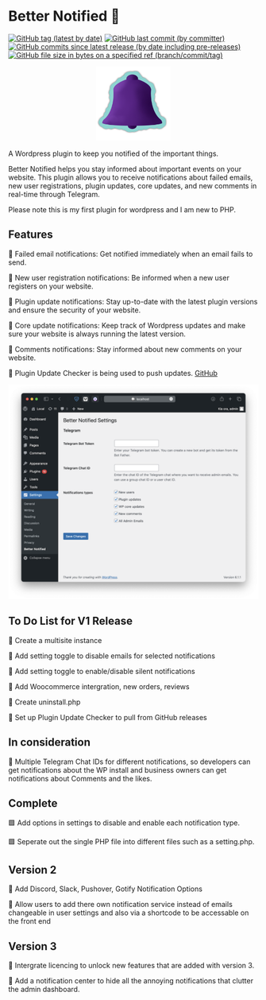 # Better Notified 🔔

<a target="_blank" href="https://github.com/Reupenny/Better-Notified"><img alt="GitHub tag (latest by date)" src="https://img.shields.io/github/v/tag/Reupenny/Better-Notified?label=Version"></a> <a target="_blank" href="https://github.com/Reupenny/Better-Notified"><img alt="GitHub last commit (by committer)" src="https://img.shields.io/github/last-commit/Reupenny/Better-Notified"></a> <a target="_blank" href="https://github.com/Reupenny/Better-Notified"><img alt="GitHub commits since latest release (by date including pre-releases)" src="https://img.shields.io/github/commits-since/Reupenny/Better-Notified/v0.1.2-beta?include_prereleases"></a> <a target="_blank" href="https://github.com/Reupenny/Better-Notified"><img alt="GitHub file size in bytes on a specified ref (branch/commit/tag)" src="https://img.shields.io/github/size/Reupenny/Better-Notified/versions/Better-Notified-0.1.2b.zip?label=Plugin%20size"></a>

<div align="center" width="100%">
    <img src="./public/icon.svg" width="150" alt="" />
</div>

A Wordpress plugin to keep you notified of the important things.

Better Notified helps you stay informed about important events on your website. This plugin allows you to receive notifications about failed emails, new user registrations, plugin updates, core updates, and new comments in real-time through Telegram.

Please note this is my first plugin for wordpress and I am new to PHP.

## Features

🔷 Failed email notifications:
Get notified immediately when an email fails to send.

🔷 New user registration notifications:
Be informed when a new user registers on your website.

🔷 Plugin update notifications:
Stay up-to-date with the latest plugin versions and ensure the security of your website.

🔷 Core update notifications:
Keep track of Wordpress updates and make sure your website is always running the latest version.

🔷 Comments notifications:
Stay informed about new comments on your website.

🔷 Plugin Update Checker is being used to push updates. [GitHub](https://github.com/YahnisElsts/plugin-update-checker)

<div align="center" width="100%">
    <img src="public/Screenshot_1.png" alt="" />
</div>

## To Do List for V1 Release

🔲 Create a multisite instance

🔲 Add setting toggle to disable emails for selected notifications

🔲 Add setting toggle to enable/disable silent notifications

🔲 Add Woocommerce intergration, new orders, reviews

🔲 Create uninstall.php

🔲 Set up Plugin Update Checker to pull from GitHub releases

## In consideration

🔷 Multiple Telegram Chat IDs for different notifications, so developers can get notifications about the WP install and business owners can get notifications about Comments and the likes.

## Complete

🟩 Add options in settings to disable and enable each notification type.

🟩 Seperate out the single PHP file into different files such as a setting.php.

## Version 2

🔲 Add Discord, Slack, Pushover, Gotify Notification Options

🔲 Allow users to add there own notification service instead of emails
    changeable in user settings and also via a shortcode to be accessable on the front end

## Version 3

🔲 Intergrate licencing to unlock new features that are added with version 3.

🔲 Add a notification center to hide all the annoying notifications that clutter the admin dashboard.
